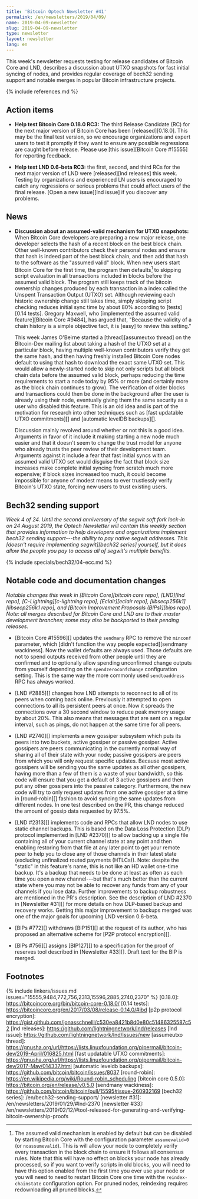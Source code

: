 ```yaml
---
title: 'Bitcoin Optech Newsletter #41'
permalink: /en/newsletters/2019/04/09/
name: 2019-04-09-newsletter
slug: 2019-04-09-newsletter
type: newsletter
layout: newsletter
lang: en
---
```

This week's newsletter requests testing for release candidates of
Bitcoin Core and LND, describes a discussion about UTXO snapshots for
fast initial syncing of nodes, and provides regular coverage of bech32
sending support and notable merges in popular Bitcoin infrastructure
projects.

{% include references.md %}

## Action items

- **Help test Bitcoin Core 0.18.0 RC3:** The third Release Candidate
  (RC) for the next major version of Bitcoin Core has been [released][0.18.0].
  This may be the final test version, so we encourage organizations and
  expert users to test it promptly if they want to ensure any
  possible regressions are caught before release.  Please use [this
  issue][Bitcoin Core #15555] for reporting feedback.

- **Help test LND 0.6-beta RC3:** the first, second, and third RCs for
  the next major version of LND were [released][lnd releases] this week.
  Testing by organizations and experienced LN users is encouraged to
  catch any regressions or serious problems that could affect users of
  the final release.  [Open a new issue][lnd issue] if you discover any
  problems.

## News

- **Discussion about an assumed-valid mechanism for UTXO snapshots:**
  When Bitcoin Core developers are preparing a new major release,
  one developer selects the hash of a recent block on the best block
  chain.  Other well-known contributors check their personal nodes and
  ensure that hash is indeed part of the best block chain, and then add
  that hash to the software as the "assumed valid" block.  When new
  users start Bitcoin Core for the first time, the program then defaults[^full-chain-verification]
  to skipping script evaluation in all transactions included
  in blocks before the assumed valid block.  The program still keeps
  track of the bitcoin ownership changes produced by each transaction in
  a index called the Unspent Transaction Output (UTXO) set.  Although
  reviewing each historic ownership change still takes time, simply
  skipping script checking reduces initial sync time by about 80%
  according to [tests][0.14 tests].  Gregory Maxwell, who [implemented
  the assumed valid feature][Bitcoin Core #9484], has argued that,
  "Because the validity of a chain history is a simple objective fact,
  it is [easy] to review this setting."

  This week James O'Beirne started a [thread][assumeutxo thread] on
  the Bitcoin-Dev mailing list about taking a hash of the UTXO set at
  a particular block, having multiple well-known contributors verify
  they get the same hash, and then having freshly installed Bitcoin
  Core nodes default to using that hash to download the exact same
  UTXO set.  This would allow a newly-started node to skip not only
  scripts but all block chain data before the assumed valid block,
  perhaps reducing the time requirements to start a node
  today by 95% or more (and certainly more as the block chain
  continues to grow).  The verification of older blocks and
  transactions could then be done in the background after the user is
  already using their node, eventually giving them the same security
  as a user who disabled this feature.  This is an old idea and is part of
  the motivation for research into other techniques such as [fast
  updatable UTXO commitments][] and [automatic levelDB backups][].

  Discussion mainly revolved around whether or not this is a good
  idea.  Arguments in favor of it include it making starting a new
  node much easier and that it doesn't seem to change the trust model
  for anyone who already trusts the peer review of their development
  team.
  Arguments against
  it include a fear that fast initial syncs with an assumed valid UTXO
  set would disguise the fact that block size increases make complete
  initial syncing from scratch much more expensive; if block sizes
  increased too much, it could become impossible for anyone of modest
  means to ever trustlessly verify Bitcoin's UTXO state, forcing new
  users to trust existing users.

## Bech32 sending support

*Week 4 of 24.  Until the second anniversary of the segwit soft
fork lock-in on 24 August 2019, the Optech Newsletter will contain this
weekly section that provides information to help developers and
organizations implement bech32 sending support---the ability to pay
native segwit addresses.  This [doesn't require implementing
segwit][bech32 series] yourself, but it does allow the people you pay to
access all of segwit's multiple benefits.*

{% include specials/bech32/04-ecc.md %}

## Notable code and documentation changes

*Notable changes this week in [Bitcoin Core][bitcoin core repo],
[LND][lnd repo], [C-Lightning][c-lightning repo], [Eclair][eclair repo],
[libsecp256k1][libsecp256k1 repo], and [Bitcoin Improvement Proposals
(BIPs)][bips repo].  Note: all merges described for Bitcoin Core and LND
are to their master development branches; some may also be backported to
their pending releases.*

- [Bitcoin Core #15596][] updates the `sendmany` RPC to remove the
  `minconf` parameter, which [didn't function the way people
  expected][sendmany wackiness].
  Now the wallet defaults are
  always used.  Those defaults are not to spend outputs received from
  other people until they are confirmed and to optionally allow spending
  unconfirmed change outputs from yourself depending on the
  `spendzeroconfchange` configuration setting.  This is the same way the
  more commonly used `sendtoaddress` RPC has always worked.

- [LND #2885][] changes how LND attempts to reconnect to all of its
  peers when coming back online.  Previously it attempted to open
  connections to all its persistent peers at once.  Now it spreads the
  connections over a 30 second window to reduce peak memory usage by
  about 20%.  This also means that messages that are sent on a regular
  interval, such as pings, do not happen at the same time for all peers.

- [LND #2740][] implements a new gossiper subsystem which puts its peers
  into two buckets, active gossiper or passive gossiper.  Active
  gossipers are peers communicating in the currently normal way of
  sharing all of their state with your node; passive gossipers are peers
  from which you will only request specific updates.  Because most
  active gossipers will be sending you the same updates as all other
  gossipers, having more than a few of them is a waste of your
  bandwidth, so this code will ensure that you get a default of 3
  active gossipers and then put any other gossipers into the passive
  category.  Furthermore, the new code will try to only request updates
  from one active gossiper at a time in [round-robin][] fashion to avoid
  syncing the same updates from different nodes.  In one test described
  on the PR, this change reduced the amount of gossip data requested by
  97.5%.

- [LND #2313][] implements code and RPCs that allow LND nodes to use
  static channel backups.  This is based on the Data Loss Protection
  (DLP) protocol implemented in [LND #2370][] to allow backing up a
  single file containing all of your current channel state at any point
  and then enabling restoring from that file at any later point to get
  your remote peer to help you to close any of those channels in their
  latest state (excluding unfinalized routed payments (HTLCs)).  Note:
  despite the "static" in this feature's name, this is not like an HD
  wallet one-time backup.  It's a backup that needs to be done at least
  as often as each time you open a new channel---but that's much better
  than the current state where you may not be able to recover any funds
  from any of your channels if you lose data.  Further improvements to
  backup robustness are mentioned in the PR's description.  See the
  description of LND #2370 in [Newsletter #31][] for more details on how
  DLP-based backup and recovery works.  Getting this major improvement
  to backups merged was one of the major goals for upcoming LND version
  0.6-beta.

- [BIPs #772][] withdraws [BIP151][] at the request of its author, who
  has proposed an alternative scheme for [P2P protocol
  encryption][].

- [BIPs #756][] assigns [BIP127][] to a specification for the proof of
  reserves tool described in [Newsletter #33][].  Draft text for the BIP
  is merged.

## Footnotes

[^full-chain-verification]:
    The assumed valid mechanism is enabled by default but can be
    disabled by starting Bitcoin Core with the configuration parameter
    `assumevalid=0` (or `noassumevalid`).  This is will allow your node
    to completely verify every transaction in the block chain to ensure
    it follows all consensus rules.  Note that this will have no effect
    on blocks your node has already processed, so if you want to verify
    scripts in old blocks, you will need to have this option enabled
    from the first time you ever use your node or you will need to need
    to restart Bitcoin Core one time with the `reindex-chainstate`
    configuration option.  For pruned nodes, reindexing requires
    redownloading all pruned blocks.

{% include linkers/issues.md issues="15555,9484,772,756,2313,15596,2885,2740,2370" %}
[0.18.0]: https://bitcoincore.org/bin/bitcoin-core-0.18.0/
[0.14 tests]: https://bitcoincore.org/en/2017/03/08/release-0.14.0/#ibd
[p2p protocol encryption]: https://gist.github.com/jonasschnelli/c530ea8421b8d0e80c51486325587c52
[lnd releases]: https://github.com/lightningnetwork/lnd/releases
[lnd issue]: https://github.com/lightningnetwork/lnd/issues/new
[assumeutxo thread]: https://gnusha.org/url/https://lists.linuxfoundation.org/pipermail/bitcoin-dev/2019-April/016825.html
[fast updatable UTXO commitments]: https://gnusha.org/url/https://lists.linuxfoundation.org/pipermail/bitcoin-dev/2017-May/014337.html
[automatic leveldb backups]: https://github.com/bitcoin/bitcoin/issues/8037
[round-robin]: https://en.wikipedia.org/wiki/Round-robin_scheduling
[bitcoin core 0.5.0]: https://bitcoin.org/en/release/v0.5.0
[sendmany wackiness]: https://github.com/bitcoin/bitcoin/pull/15595#issue-260932169
[bech32 series]: /en/bech32-sending-support/
[newsletter #31]: /en/newsletters/2019/01/29/#lnd-2370
[newsletter #33]: /en/newsletters/2019/02/12/#tool-released-for-generating-and-verifying-bitcoin-ownership-proofs
